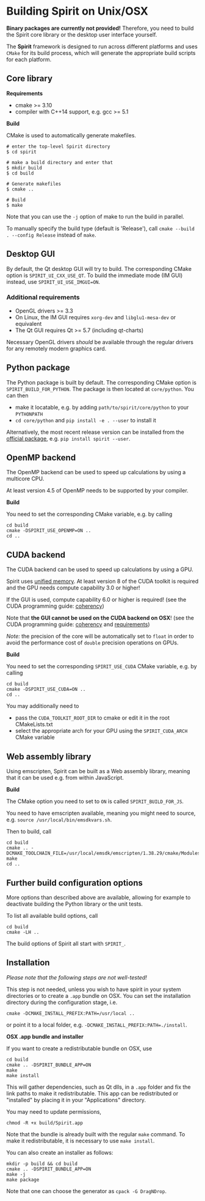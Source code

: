 Building Spirit on Unix/OSX
======================================

**Binary packages are currently not provided!**
Therefore, you need to build the Spirit core library
or the desktop user interface yourself.

The **Spirit** framework is designed to run across different
platforms and uses `CMake` for its build process, which will
generate the appropriate build scripts for each platform.

Core library
--------------------------------------

**Requirements**

- cmake >= 3.10
- compiler with C++14 support, e.g. gcc >= 5.1

**Build**

CMake is used to automatically generate makefiles.

```
# enter the top-level Spirit directory
$ cd spirit

# make a build directory and enter that
$ mkdir build
$ cd build

# Generate makefiles
$ cmake ..

# Build
$ make
```

Note that you can use the `-j` option of make to run the
build in parallel.

To manually specify the build type (default is 'Release'),
call `cmake --build . --config Release` instead of `make`.


Desktop GUI
--------------------------------------

By default, the Qt desktop GUI will try to build. The corresponding
CMake option is `SPIRIT_UI_CXX_USE_QT`. To build the immediate mode
(IM GUI) instead, use `SPIRIT_UI_USE_IMGUI=ON`.

### Additional requirements

- OpenGL drivers >= 3.3
- On Linux, the IM GUI requires `xorg-dev` and `libglu1-mesa-dev` or equivalent
- The Qt GUI requires Qt >= 5.7 (including qt-charts)

Necessary OpenGL drivers *should* be available through the regular drivers
for any remotely modern graphics card.


Python package
--------------------------------------

The Python package is built by default. The corresponding
CMake option is `SPIRIT_BUILD_FOR_PYTHON`.
The package is then located at `core/python`. You can then
- make it locatable, e.g. by adding `path/to/spirit/core/python` to your
`PYTHONPATH`
- `cd core/python` and `pip install -e . --user` to install it

Alternatively, the most recent release version can be
installed from the [official package](https://pypi.org/project/spirit/),
e.g. `pip install spirit --user`.


OpenMP backend
--------------------------------------

The OpenMP backend can be used to speed up calculations by
using a multicore CPU.

At least version 4.5 of OpenMP needs to be supported by your
compiler.

**Build**

You need to set the corresponding CMake variable, e.g.
by calling

```
cd build
cmake -DSPIRIT_USE_OPENMP=ON ..
cd ..
```


CUDA backend
--------------------------------------

The CUDA backend can be used to speed up calculations by
using a GPU.

Spirit uses [unified memory](https://devblogs.nvidia.com/unified-memory-cuda-beginners).
At least version 8 of the CUDA toolkit is required and the
GPU needs compute capability 3.0 or higher!

If the GUI is used, compute capability 6.0 or higher is
required! (see the CUDA programming guide:
[coherency](https://docs.nvidia.com/cuda/cuda-c-programming-guide/index.html#um-coherency-hd))

Note that **the GUI cannot be used on the CUDA backend on OSX**!
(see the CUDA programming guide:
[coherency](https://docs.nvidia.com/cuda/cuda-c-programming-guide/index.html#um-coherency-hd)
and
[requirements](https://docs.nvidia.com/cuda/cuda-c-programming-guide/index.html#um-requirements))

*Note:* the precision of the core will be automatically set
to `float` in order to avoid the performance cost of `double`
precision operations on GPUs.

**Build**

You need to set the corresponding `SPIRIT_USE_CUDA` CMake
variable, e.g. by calling

```
cd build
cmake -DSPIRIT_USE_CUDA=ON ..
cd ..
```

You may additionally need to
- pass the `CUDA_TOOLKIT_ROOT_DIR` to cmake or edit it in
  the root CMakeLists.txt
- select the appropriate arch for your GPU using the
  `SPIRIT_CUDA_ARCH` CMake variable


Web assembly library
--------------------------------------

Using emscripten, Spirit can be built as a Web assembly
library, meaning that it can be used e.g. from within
JavaScript.

**Build**

The CMake option you need to set to `ON` is called
`SPIRIT_BUILD_FOR_JS`.

You need to have emscripten available, meaning you might
need to source, e.g. `source /usr/local/bin/emsdkvars.sh`.

Then to build, call

```
cd build
cmake .. -DCMAKE_TOOLCHAIN_FILE=/usr/local/emsdk/emscripten/1.38.29/cmake/Modules/Platform/Emscripten.cmake
make
cd ..
```


Further build configuration options
--------------------------------------

More options than described above are available,
allowing for example to deactivate building the
Python library or the unit tests.

To list all available build options, call
```
cd build
cmake -LH ..
```
The build options of Spirit all start with `SPIRIT_`.


Installation
--------------------------------------

*Please note that the following steps are not well-tested!*

This step is not needed, unless you wish to have spirit in
your system directories or to create a `.app` bundle on OSX.
You can set the installation directory during the configuration
stage, i.e.

```
cmake -DCMAKE_INSTALL_PREFIX:PATH=/usr/local ..
```

or point it to a local folder, e.g. `-DCMAKE_INSTALL_PREFIX:PATH=./install`.

**OSX .app bundle and installer**

If you want to create a redistributable bundle on OSX, use

```
cd build
cmake .. -DSPIRIT_BUNDLE_APP=ON
make
make install
```

This will gather dependencies, such as Qt dlls, in a `.app` folder and
fix the link paths to make it redistributable. This app can be redistributed
or "installed" by placing it in your "Applications" directory.

You may need to update permissions,

```
chmod -R +x build/Spirit.app
```

Note that the bundle is already built with the regular `make` command.
To make it redistributable, it is necessary to use `make install`.

You can also create an installer as follows:

```
mkdir -p build && cd build
cmake .. -DSPIRIT_BUNDLE_APP=ON
make -j
make package
```

Note that one can choose the generator as `cpack -G DragNDrop`.